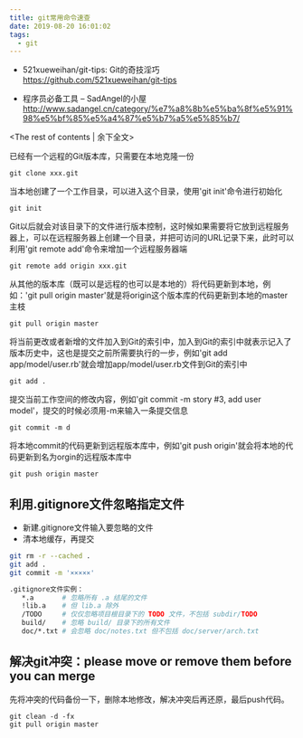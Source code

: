 ```yaml
---
title: git常用命令速查
date: 2019-08-20 16:01:02
tags:
  - git
---
```


* 521xueweihan/git-tips: Git的奇技淫巧  
https://github.com/521xueweihan/git-tips

* 程序员必备工具 – SadAngel的小屋  
http://www.sadangel.cn/category/%e7%a8%8b%e5%ba%8f%e5%91%98%e5%bf%85%e5%a4%87%e5%b7%a5%e5%85%b7/

<!-- more -->
<The rest of contents | 余下全文>


已经有一个远程的Git版本库，只需要在本地克隆一份
``` shell
git clone xxx.git 
```

当本地创建了一个工作目录，可以进入这个目录，使用'git init'命令进行初始化
``` shell
git init
```

Git以后就会对该目录下的文件进行版本控制，这时候如果需要将它放到远程服务器上，可以在远程服务器上创建一个目录，并把可访问的URL记录下来，此时可以利用'git remote add'命令来增加一个远程服务器端
``` shell
git remote add origin xxx.git
```

从其他的版本库（既可以是远程的也可以是本地的）将代码更新到本地，例如：'git pull origin master'就是将origin这个版本库的代码更新到本地的master主枝
``` shell
git pull origin master
```

将当前更改或者新增的文件加入到Git的索引中，加入到Git的索引中就表示记入了版本历史中，这也是提交之前所需要执行的一步，例如'git add app/model/user.rb'就会增加app/model/user.rb文件到Git的索引中
``` shell
git add .
```


提交当前工作空间的修改内容，例如'git commit -m story #3, add user model'，提交的时候必须用-m来输入一条提交信息
``` shell
git commit -m d
```

将本地commit的代码更新到远程版本库中，例如'git push origin'就会将本地的代码更新到名为orgin的远程版本库中
``` shell
git push origin master
```


## 利用.gitignore文件忽略指定文件

* 新建.gitignore文件输入要忽略的文件
* 清本地缓存，再提交
``` bash
git rm -r --cached .
git add .
git commit -m '×××××'
```

``` bash
.gitignore文件实例：
   *.a       # 忽略所有 .a 结尾的文件  
   !lib.a    # 但 lib.a 除外  
   /TODO     # 仅仅忽略项目根目录下的 TODO 文件，不包括 subdir/TODO  
   build/    # 忽略 build/ 目录下的所有文件  
   doc/*.txt # 会忽略 doc/notes.txt 但不包括 doc/server/arch.txt  
```


## 解决git冲突：please move or remove them before you can merge

先将冲突的代码备份一下，删除本地修改，解决冲突后再还原，最后push代码。

``` shell
git clean -d -fx 
git pull origin master
```




